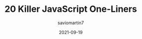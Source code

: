 ---
author: saviomartin7
date: 2021-09-19
permalink: false
publisher: thepracticaldev
tags:
  - javascript
target_url: https://dev.to/saviomartin/20-killer-javascript-one-liners-94f
title: 20 Killer JavaScript One-Liners
---
